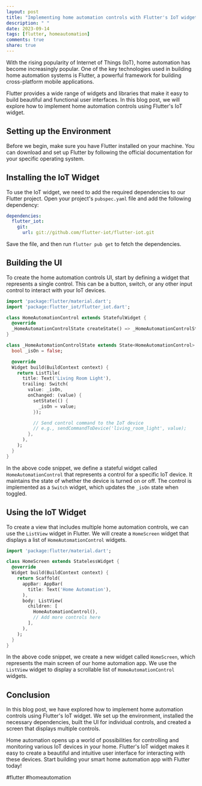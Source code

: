 ```yaml
---
layout: post
title: "Implementing home automation controls with Flutter's IoT widget"
description: " "
date: 2023-09-14
tags: [flutter, homeautomation]
comments: true
share: true
---
```


With the rising popularity of Internet of Things (IoT), home automation has become increasingly popular. One of the key technologies used in building home automation systems is Flutter, a powerful framework for building cross-platform mobile applications.

Flutter provides a wide range of widgets and libraries that make it easy to build beautiful and functional user interfaces. In this blog post, we will explore how to implement home automation controls using Flutter's IoT widget.

## Setting up the Environment

Before we begin, make sure you have Flutter installed on your machine. You can download and set up Flutter by following the official documentation for your specific operating system.

## Installing the IoT Widget

To use the IoT widget, we need to add the required dependencies to our Flutter project. Open your project's `pubspec.yaml` file and add the following dependency:

```yaml
dependencies:
  flutter_iot:
    git:
      url: git://github.com/flutter-iot/flutter-iot.git
```

Save the file, and then run `flutter pub get` to fetch the dependencies.

## Building the UI

To create the home automation controls UI, start by defining a widget that represents a single control. This can be a button, switch, or any other input control to interact with your IoT devices.

```dart
import 'package:flutter/material.dart';
import 'package:flutter_iot/flutter_iot.dart';

class HomeAutomationControl extends StatefulWidget {
  @override
  _HomeAutomationControlState createState() => _HomeAutomationControlState();
}

class _HomeAutomationControlState extends State<HomeAutomationControl> {
  bool _isOn = false;

  @override
  Widget build(BuildContext context) {
    return ListTile(
      title: Text('Living Room Light'),
      trailing: Switch(
        value: _isOn,
        onChanged: (value) {
          setState(() {
            _isOn = value;
          });

          // Send control command to the IoT device
          // e.g., sendCommandToDevice('living_room_light', value);
        },
      ),
    );
  }
}
```

In the above code snippet, we define a stateful widget called `HomeAutomationControl` that represents a control for a specific IoT device. It maintains the state of whether the device is turned on or off. The control is implemented as a `Switch` widget, which updates the `_isOn` state when toggled.

## Using the IoT Widget

To create a view that includes multiple home automation controls, we can use the `ListView` widget in Flutter. We will create a `HomeScreen` widget that displays a list of `HomeAutomationControl` widgets.

```dart
import 'package:flutter/material.dart';

class HomeScreen extends StatelessWidget {
  @override
  Widget build(BuildContext context) {
    return Scaffold(
      appBar: AppBar(
        title: Text('Home Automation'),
      ),
      body: ListView(
        children: [
          HomeAutomationControl(),
          // Add more controls here
        ],
      ),
    );
  }
}
```

In the above code snippet, we create a new widget called `HomeScreen`, which represents the main screen of our home automation app. We use the `ListView` widget to display a scrollable list of `HomeAutomationControl` widgets.

## Conclusion

In this blog post, we have explored how to implement home automation controls using Flutter's IoT widget. We set up the environment, installed the necessary dependencies, built the UI for individual controls, and created a screen that displays multiple controls.

Home automation opens up a world of possibilities for controlling and monitoring various IoT devices in your home. Flutter's IoT widget makes it easy to create a beautiful and intuitive user interface for interacting with these devices. Start building your smart home automation app with Flutter today!

#flutter #homeautomation
